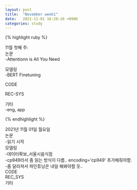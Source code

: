 ```yaml
---
layout: post
title:  "November week1"
date:   2021-11-01 16:20:10 +0900
categories: study
---
```





{% highlight ruby %}

11월 첫째 주:  
논문  
-Attentionn is All You Need  

모델링  
-BERT Finetuning   

CODE  

REC-SYS  

기타  
-eng, app



{% endhighlight %}

2021년 11월 01일 월요일  
논문  
-읽기 시작  
모델링  
-데이터확보_서울시음식점  
-cp949라서 좀 읽는 방식이 다름.. encoding='cp949' 추가해줘야함.  
-좀 달라져서 파인튜닝은 내일 해봐야할 듯..  
CODE  
REC_SYS  
기타  









